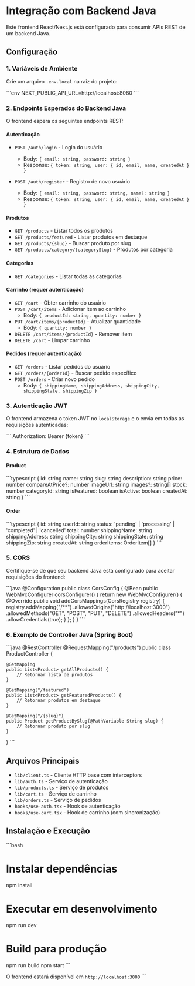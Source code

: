 # Integração com Backend Java

Este frontend React/Next.js está configurado para consumir APIs REST de um backend Java.

## Configuração

### 1. Variáveis de Ambiente

Crie um arquivo `.env.local` na raiz do projeto:

\`\`\`env
NEXT_PUBLIC_API_URL=http://localhost:8080
\`\`\`

### 2. Endpoints Esperados do Backend Java

O frontend espera os seguintes endpoints REST:

#### Autenticação
- `POST /auth/login` - Login do usuário
  - Body: `{ email: string, password: string }`
  - Response: `{ token: string, user: { id, email, name, createdAt } }`

- `POST /auth/register` - Registro de novo usuário
  - Body: `{ email: string, password: string, name?: string }`
  - Response: `{ token: string, user: { id, email, name, createdAt } }`

#### Produtos
- `GET /products` - Listar todos os produtos
- `GET /products/featured` - Listar produtos em destaque
- `GET /products/{slug}` - Buscar produto por slug
- `GET /products/category/{categorySlug}` - Produtos por categoria

#### Categorias
- `GET /categories` - Listar todas as categorias

#### Carrinho (requer autenticação)
- `GET /cart` - Obter carrinho do usuário
- `POST /cart/items` - Adicionar item ao carrinho
  - Body: `{ productId: string, quantity: number }`
- `PUT /cart/items/{productId}` - Atualizar quantidade
  - Body: `{ quantity: number }`
- `DELETE /cart/items/{productId}` - Remover item
- `DELETE /cart` - Limpar carrinho

#### Pedidos (requer autenticação)
- `GET /orders` - Listar pedidos do usuário
- `GET /orders/{orderId}` - Buscar pedido específico
- `POST /orders` - Criar novo pedido
  - Body: `{ shippingName, shippingAddress, shippingCity, shippingState, shippingZip }`

### 3. Autenticação JWT

O frontend armazena o token JWT no `localStorage` e o envia em todas as requisições autenticadas:

\`\`\`
Authorization: Bearer {token}
\`\`\`

### 4. Estrutura de Dados

#### Product
\`\`\`typescript
{
  id: string
  name: string
  slug: string
  description: string
  price: number
  compareAtPrice?: number
  imageUrl: string
  images?: string[]
  stock: number
  categoryId: string
  isFeatured: boolean
  isActive: boolean
  createdAt: string
}
\`\`\`

#### Order
\`\`\`typescript
{
  id: string
  userId: string
  status: 'pending' | 'processing' | 'completed' | 'cancelled'
  total: number
  shippingName: string
  shippingAddress: string
  shippingCity: string
  shippingState: string
  shippingZip: string
  createdAt: string
  orderItems: OrderItem[]
}
\`\`\`

### 5. CORS

Certifique-se de que seu backend Java está configurado para aceitar requisições do frontend:

\`\`\`java
@Configuration
public class CorsConfig {
    @Bean
    public WebMvcConfigurer corsConfigurer() {
        return new WebMvcConfigurer() {
            @Override
            public void addCorsMappings(CorsRegistry registry) {
                registry.addMapping("/**")
                    .allowedOrigins("http://localhost:3000")
                    .allowedMethods("GET", "POST", "PUT", "DELETE")
                    .allowedHeaders("*")
                    .allowCredentials(true);
            }
        };
    }
}
\`\`\`

### 6. Exemplo de Controller Java (Spring Boot)

\`\`\`java
@RestController
@RequestMapping("/products")
public class ProductController {
    
    @GetMapping
    public List<Product> getAllProducts() {
        // Retornar lista de produtos
    }
    
    @GetMapping("/featured")
    public List<Product> getFeaturedProducts() {
        // Retornar produtos em destaque
    }
    
    @GetMapping("/{slug}")
    public Product getProductBySlug(@PathVariable String slug) {
        // Retornar produto por slug
    }
}
\`\`\`

## Arquivos Principais

- `lib/client.ts` - Cliente HTTP base com interceptors
- `lib/auth.ts` - Serviço de autenticação
- `lib/products.ts` - Serviço de produtos
- `lib/cart.ts` - Serviço de carrinho
- `lib/orders.ts` - Serviço de pedidos
- `hooks/use-auth.tsx` - Hook de autenticação
- `hooks/use-cart.tsx` - Hook de carrinho (com sincronização)

## Instalação e Execução

\`\`\`bash
# Instalar dependências
npm install

# Executar em desenvolvimento
npm run dev

# Build para produção
npm run build
npm start
\`\`\`

O frontend estará disponível em `http://localhost:3000`
\`\`\`
